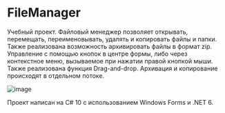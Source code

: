# FileManager
Учебный проект. Файловый менеджер позволяет открывать, перемещать, переименовывать, удалять и копировать файлы и папки.
Также реализована возможность архивировать файлы в формат zip.
Управление с помощью кнопок в центре формы, либо через контекстное меню, вызываемое при нажатии правой кнопкой мыши. Также реализована функция Drag-and-drop.
Архивация и копирование происходят в отдельном потоке.

![image](https://user-images.githubusercontent.com/79765063/176959453-2ded0149-61fd-425d-8d68-422045edf9c3.png)

Проект написан на C# 10 с использованием Windows Forms и .NET 6.
